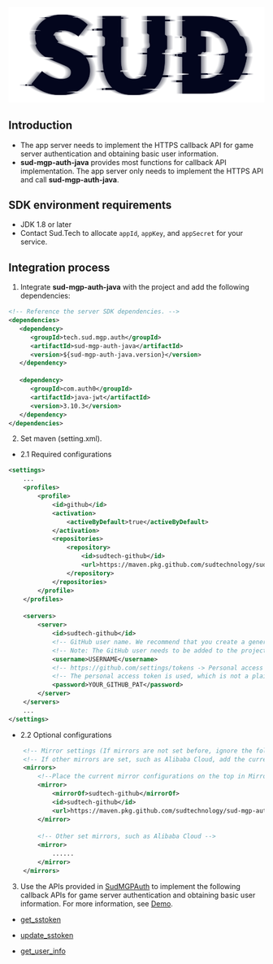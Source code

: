 #

![SUD](../Resource/logo.png)

## Introduction

- The app server needs to implement the HTTPS callback API for game server authentication and obtaining basic user information.
- **sud-mgp-auth-java** provides most functions for callback API implementation. The app server only needs to implement the HTTPS API and call **sud-mgp-auth-java**.

## SDK environment requirements

- JDK 1.8 or later
- Contact Sud.Tech to allocate `appId`, `appKey`, and `appSecret` for your service.

## Integration process

1. Integrate **sud-mgp-auth-java** with the project and add the following dependencies:
```xml
<!-- Reference the server SDK dependencies. -->
<dependencies>
   <dependency>
      <groupId>tech.sud.mgp.auth</groupId>
      <artifactId>sud-mgp-auth-java</artifactId>
      <version>${sud-mgp-auth-java.version}</version>
   </dependency>

   <dependency>
      <groupId>com.auth0</groupId>
      <artifactId>java-jwt</artifactId>
      <version>3.10.3</version>
   </dependency>
</dependencies>
```

2. Set maven (setting.xml).
- 2.1 Required configurations
```xml
<settings>
    ...
    <profiles>
        <profile>
            <id>github</id>
            <activation>
                <activeByDefault>true</activeByDefault>
            </activation>
            <repositories>
                <repository>
                    <id>sudtech-github</id>
                    <url>https://maven.pkg.github.com/sudtechnology/sud-mgp-auth-java/</url>
                </repository>
            </repositories>
        </profile>
    </profiles>

    <servers>
        <server>
            <id>sudtech-github</id>
            <!-- GitHub user name. We recommend that you create a general company account. Note: Use usernames instead of email addresses. -->
            <!-- Note: The GitHub user needs to be added to the project in advance. Otherwise, the dependencies cannot be pulled. -->
            <username>USERNAME</username>
            <!-- https://github.com/settings/tokens -> Personal access tokens -->
            <!-- The personal access token is used, which is not a plaintext password. -->
            <password>YOUR_GITHUB_PAT</password>
        </server>
    </servers>
    ...
</settings>
```
- 2.2 Optional configurations
```xml
    <!-- Mirror settings (If mirrors are not set before, ignore the following configurations. -->
    <!-- If other mirrors are set, such as Alibaba Cloud, add the current settings to Mirrors.) -->
    <mirrors>
        <!--Place the current mirror configurations on the top in Mirrors. -->
        <mirror>
            <mirrorOf>sudtech-github</mirrorOf>
            <id>sudtech-github</id>
            <url>https://maven.pkg.github.com/sudtechnology/sud-mgp-auth-java/</url>
        </mirror>
        
        <!-- Other set mirrors, such as Alibaba Cloud -->
        <mirror>
            ......
        </mirror>
    </mirrors>
```


3. Use the APIs provided in [SudMGPAuth](SDK/SudMGPAuth-Java.md) to implement the following callback APIs for game server authentication and obtaining basic user information. For more information, see [Demo](https://github.com/SudTechnology/hello-sud-java).

- [get_sstoken](./HttpsCallback/get_sstoken.md)

- [update_sstoken](./HttpsCallback/update_sstoken.md)

- [get_user_info](./HttpsCallback/get_user_info.md)
